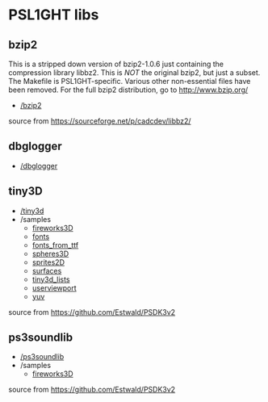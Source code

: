 # PSL1GHT libs

## bzip2

This is a stripped down version of bzip2-1.0.6 just containing the compression
library libbz2. This is _NOT_ the original bzip2, but just a subset. The
Makefile is PSL1GHT-specific. Various other non-essential files have been removed.
For the full bzip2 distribution, go to http://www.bzip.org/

- [/bzip2](bzip2/)

source from https://sourceforge.net/p/cadcdev/libbz2/

## dbglogger

- [/dbglogger](dbglogger/)


## tiny3D

- [/tiny3d](tiny3d/)
- /samples
   - [fireworks3D](samples/tiny3d/fireworks3D/)
   - [fonts](samples/tiny3d/fonts/)
   - [fonts_from_ttf](samples/tiny3d/fonts_from_ttf/)
   - [spheres3D](samples/tiny3d/spheres3D/)
   - [sprites2D](samples/tiny3d/sprites2D/)
   - [surfaces](samples/tiny3d/surfaces/)
   - [tiny3d_lists](samples/tiny3d/tiny3d_lists/)
   - [userviewport](samples/tiny3d/userviewport/)
   - [yuv](samples/tiny3d/yuv/)


source from https://github.com/Estwald/PSDK3v2

## ps3soundlib

- [/ps3soundlib](ps3soundlib/)
- /samples
  - [fireworks3D](samples/tiny3d/fireworks3D/)

source from https://github.com/Estwald/PSDK3v2
